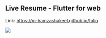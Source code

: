 ## Live Resume - Flutter for web

Link: https://m-hamzashakeel.github.io/folio

<img src="https://user-images.githubusercontent.com/43790152/111952323-c8365280-8b06-11eb-9c65-747b5001340a.PNG">
